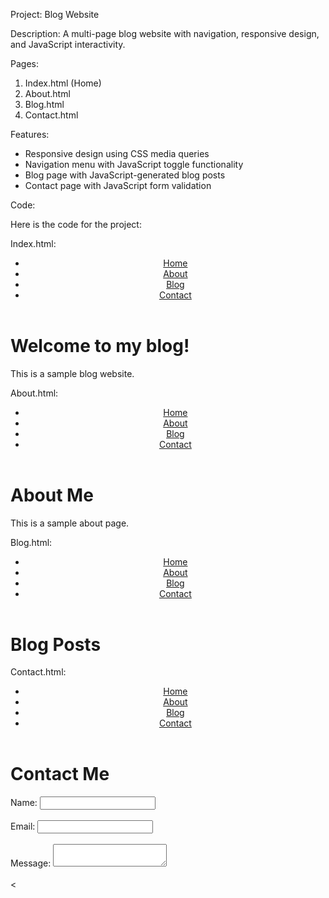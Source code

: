 Project: Blog Website

Description: A multi-page blog website with navigation, responsive design, and JavaScript interactivity.

Pages:

1. Index.html (Home)
2. About.html
3. Blog.html
4. Contact.html

Features:

- Responsive design using CSS media queries
- Navigation menu with JavaScript toggle functionality
- Blog page with JavaScript-generated blog posts
- Contact page with JavaScript form validation

Code:

Here is the code for the project:

Index.html:

<!DOCTYPE html>
<html lang="en">
<head>
    <meta charset="UTF-8">
    <meta name="viewport" content="width=device-width, initial-scale=1.0">
    <title>Blog Website</title>
    <link rel="stylesheet" href="styles.css">
</head>
<body>
    <header>
        <nav>
            <ul>
                <li><a href="index.html">Home</a></li>
                <li><a href="about.html">About</a></li>
                <li><a href="blog.html">Blog</a></li>
                <li><a href="contact.html">Contact</a></li>
            </ul>
        </nav>
    </header>
    <main>
        <h1>Welcome to my blog!</h1>
        <p>This is a sample blog website.</p>
    </main>
    <script src="script.js"></script>
</body>
</html>


About.html:

<!DOCTYPE html>
<html lang="en">
<head>
    <meta charset="UTF-8">
    <meta name="viewport" content="width=device-width, initial-scale=1.0">
    <title>About Me</title>
    <link rel="stylesheet" href="styles.css">
</head>
<body>
    <header>
        <nav>
            <ul>
                <li><a href="index.html">Home</a></li>
                <li><a href="about.html">About</a></li>
                <li><a href="blog.html">Blog</a></li>
                <li><a href="contact.html">Contact</a></li>
            </ul>
        </nav>
    </header>
    <main>
        <h1>About Me</h1>
        <p>This is a sample about page.</p>
    </main>
    <script src="script.js"></script>
</body>
</html>


Blog.html:

<!DOCTYPE html>
<html lang="en">
<head>
    <meta charset="UTF-8">
    <meta name="viewport" content="width=device-width, initial-scale=1.0">
    <title>Blog</title>
    <link rel="stylesheet" href="styles.css">
</head>
<body>
    <header>
        <nav>
            <ul>
                <li><a href="index.html">Home</a></li>
                <li><a href="about.html">About</a></li>
                <li><a href="blog.html">Blog</a></li>
                <li><a href="contact.html">Contact</a></li>
            </ul>
        </nav>
    </header>
    <main>
        <h1>Blog Posts</h1>
        <div id="blog-posts"></div>
    </main>
    <script src="script.js"></script>
</body>
</html>


Contact.html:

<!DOCTYPE html>
<html lang="en">
<head>
    <meta charset="UTF-8">
    <meta name="viewport" content="width=device-width, initial-scale=1.0">
    <title>Contact</title>
    <link rel="stylesheet" href="styles.css">
</head>
<body>
    <header>
        <nav>
            <ul>
                <li><a href="index.html">Home</a></li>
                <li><a href="about.html">About</a></li>
                <li><a href="blog.html">Blog</a></li>
                <li><a href="contact.html">Contact</a></li>
            </ul>
        </nav>
    </header>
    <main>
        <h1>Contact Me</h1>
        <form id="contact-form">
            <label for="name">Name:</label>
            <input type="text" id="name" name="name"><br><br>
            <label for="email">Email:</label>
            <input type="email" id="email" name="email"><br><br>
            <label for="message">Message:</label>
            <textarea id="message" name="message"></textarea><br><br>
            <

